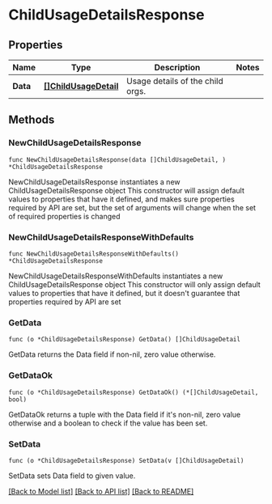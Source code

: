 # ChildUsageDetailsResponse

## Properties

Name | Type | Description | Notes
------------ | ------------- | ------------- | -------------
**Data** | [**[]ChildUsageDetail**](ChildUsageDetail.md) | Usage details of the child orgs. | 

## Methods

### NewChildUsageDetailsResponse

`func NewChildUsageDetailsResponse(data []ChildUsageDetail, ) *ChildUsageDetailsResponse`

NewChildUsageDetailsResponse instantiates a new ChildUsageDetailsResponse object
This constructor will assign default values to properties that have it defined,
and makes sure properties required by API are set, but the set of arguments
will change when the set of required properties is changed

### NewChildUsageDetailsResponseWithDefaults

`func NewChildUsageDetailsResponseWithDefaults() *ChildUsageDetailsResponse`

NewChildUsageDetailsResponseWithDefaults instantiates a new ChildUsageDetailsResponse object
This constructor will only assign default values to properties that have it defined,
but it doesn't guarantee that properties required by API are set

### GetData

`func (o *ChildUsageDetailsResponse) GetData() []ChildUsageDetail`

GetData returns the Data field if non-nil, zero value otherwise.

### GetDataOk

`func (o *ChildUsageDetailsResponse) GetDataOk() (*[]ChildUsageDetail, bool)`

GetDataOk returns a tuple with the Data field if it's non-nil, zero value otherwise
and a boolean to check if the value has been set.

### SetData

`func (o *ChildUsageDetailsResponse) SetData(v []ChildUsageDetail)`

SetData sets Data field to given value.



[[Back to Model list]](../README.md#documentation-for-models) [[Back to API list]](../README.md#documentation-for-api-endpoints) [[Back to README]](../README.md)


